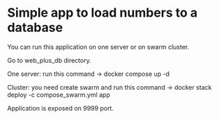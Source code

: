 # Simple app to load numbers to a database

You can run this application on one server or on swarm cluster.

Go to web_plus_db directory.

One server: run this command -> docker compose up -d

Cluster: you need create swarm and run this command -> docker stack deploy -c compose_swarm.yml app

Application is exposed on 9999 port.
